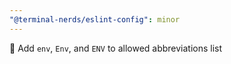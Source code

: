 ```yaml
---
"@terminal-nerds/eslint-config": minor
---
```


🔧 Add `env`, `Env`, and `ENV` to allowed abbreviations list
